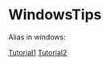 # WindowsTips

Alias in windows: 

[Tutorial1](https://winaero.com/blog/how-to-set-aliases-for-the-command-prompt-in-windows/)
[Tutorial2](https://stackoverflow.com/questions/20530996/aliases-in-windows-command-prompt)
